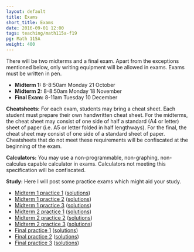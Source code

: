 ```yaml
---
layout: default
title: Exams
short_title: Exams
date: 2016-09-01 12:00
tags: teaching/math115a-f19
pg: Math 115A
weight: 400
---
```


There will be two midterms and a final exam. Apart from the exceptions mentioned below, only writing equipment will be allowed in exams. Exams must be written in pen.

* __Midterm 1:__ 8-8:50am Monday 21 October
* __Midterm 2:__ 8-8:50am Monday 18 November
* __Final Exam:__ 8-11am Tuesday 10 December

__Cheatsheets:__ For each exam, students may bring a cheat sheet. Each student must prepare their own handwritten cheat sheet. For the midterms, the cheat sheet may consist of one side of half a standard (A4 or letter) sheet of paper (i.e. A5 or letter folded in half lengthways). For the final, the cheat sheet may consist of one side of a standard sheet of paper. Cheatsheets that do not meet these requirements will be confiscated at the beginning of the exam.

__Calculators:__ You may use a non-programmable, non-graphing, non-calculus capable calculator in exams. Calculators not meeting this specification will be confiscated.

__Study:__ Here I will post some practice exams which might aid your study.

- [Midterm 1 practice 1](midterm1-practice1.pdf) ([solutions](midterm1-practice1-solutions.pdf))
- [Midterm 1 practice 2](midterm1-practice2.pdf) ([solutions](midterm1-practice2-solutions.pdf))
- [Midterm 1 practice 3](midterm1-practice3.pdf) ([solutions](midterm1-practice3-solutions.pdf))
- [Midterm 2 practice 1](midterm2-practice1.pdf) ([solutions](midterm2-practice1-solutions.pdf))
- [Midterm 2 practice 2](midterm2-practice2.pdf) ([solutions](midterm2-practice2-solutions.pdf))
- [Midterm 2 practice 3](midterm2-practice3.pdf) ([solutions](midterm2-practice3-solutions.pdf))
- [Final practice 1](final-practice1.pdf) ([solutions](final-practice1-solutions.pdf))
- [Final practice 2](final-practice2.pdf) ([solutions](final-practice2-solutions.pdf))
- [Final practice 3](final-practice3.pdf) ([solutions](final-practice3-solutions.pdf))
